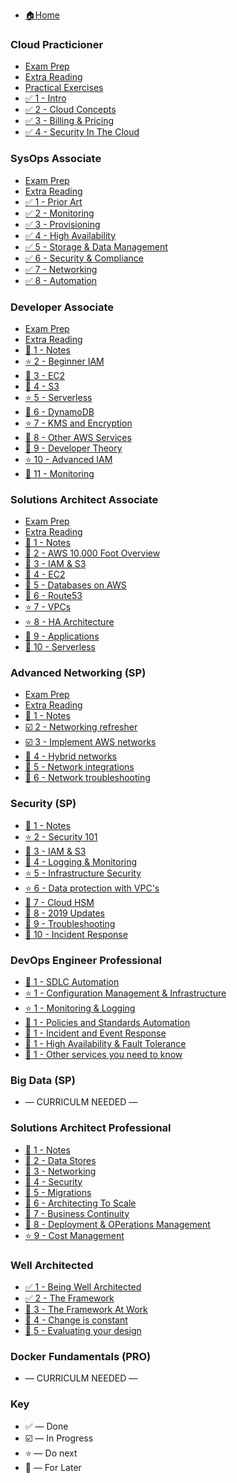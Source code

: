 * [ 🏠Home ](README.md)

### Cloud Practicioner

* [ Exam Prep ](./cloud-practitioner/exam-prep.md)
* [ Extra Reading ](./cloud-practitioner/extra-reading.md)
* [ Practical Exercises ](./cloud-practitioner/practical-exercises.md)
* [✅ 1 - Intro ](./cloud-practitioner/1-intro.md)
* [✅ 2 - Cloud Concepts](./cloud-practitioner/2-cloud-concepts.md)
* [✅ 3 - Billing & Pricing](./cloud-practitioner/3-billing-and-pricing.md)
* [✅ 4 - Security In The Cloud](./cloud-practitioner/4-security-cloud.md)

### SysOps Associate

* [ Exam Prep ](./sysops-associate/exam-prep.md)
* [ Extra Reading ](./sysops-associate/extra-reading.md)
* [ ✅ 1 - Prior Art ](./sysops-associate/1-priorart.md)
* [ ️️✅ 2 - Monitoring ](./sysops-associate/2-monitoring.md)
* [ ✅ 3 - Provisioning ](./sysops-associate/3-provisioning.md)
* [ ✅ 4 - High Availability ](./sysops-associate/4-elasticity-and-scale.md)
* [ ✅ 5 - Storage & Data Management ](./sysops-associate/5-storage.md)
* [ ✅️ 6 - Security & Compliance ](./sysops-associate/6-security.md)
* [ ✅ 7 - Networking ](./sysops-associate/7-networking.md)
* [ ️✅ 8 - Automation ](./sysops-associate/8-automation.md)

### Developer Associate

* [ Exam Prep ]()
* [ Extra Reading ]()
* [🔵 1 - Notes]()
* [⭐️ 2 - Beginner IAM]()
* [🔵 3 - EC2]()
* [🔵 4 - S3]()
* [⭐️ 5 - Serverless]()
* [🔵 6 - DynamoDB]()
* [⭐️ 7 - KMS and Encryption]()
* [🔵 8 - Other AWS Services]()
* [🔵 9 - Developer Theory]()
* [⭐️ 10 - Advanced IAM]()
* [🔵 11 - Monitoring]()

### Solutions Architect Associate

* [ Exam Prep ]()
* [ Extra Reading ]()
* [🔵 1 - Notes]()
* [🔵 2 - AWS 10,000 Foot Overview]()
* [🔵 3 - IAM & S3]()
* [🔵 4 - EC2]()
* [🔵 5 - Databases on AWS]()
* [🔵 6 - Route53]()
* [⭐️ 7 - VPCs]()
* [⭐️ 8 - HA Architecture]()
* [🔵 9 - Applications]()
* [🔵 10 - Serverless]()

### Advanced Networking (SP)

* [ Exam Prep ]()
* [ Extra Reading ]()
* [🔵 1 - Notes]()
* [☑️ 2 - Networking refresher](advanced-networking/2-networking-refresher.md)
* [️☑️ 3 - Implement AWS networks](advanced-networking/3-design-and-implement-aws-networks.md)
* [🔵 4 - Hybrid networks]()
* [🔵 5 - Network integrations]()
* [🔵 6 - Network troubleshooting]()

### Security (SP)

* [🔵 1 - Notes]()
* [⭐️ 2 - Security 101]()
* [🔵 3 - IAM & S3]()
* [🔵 4 - Logging & Monitoring]()
* [⭐️ 5 - Infrastructure Security]()
* [⭐️ 6 - Data protection with VPC's]()
* [🔵 7 - Cloud HSM]()
* [🔵 8 - 2019 Updates]()
* [🔵 9 - Troubleshooting]()
* [🔵 10 - Incident Response]()

### DevOps Engineer Professional

* [🔵 1 - SDLC Automation]()
* [⭐️ 1 - Configuration Management & Infrastructure]()
* [⭐️ 1 - Monitoring & Logging]()
* [🔵 1 - Policies and Standards Automation]()
* [🔵 1 - Incident and Event Response]()
* [🔵 1 - High Availability & Fault Tolerance]()
* [🔵 1 - Other services you need to know]()

### Big Data (SP)

* — CURRICULM NEEDED —

### Solutions Architect Professional

* [🔵 1 - Notes]()
* [🔵 2 - Data Stores]()
* [🔵 3 - Networking]()
* [🔵 4 - Security]()
* [🔵 5 - Migrations]()
* [🔵 6 - Architecting To Scale]()
* [🔵 7 - Business Continuity]()
* [🔵 8 - Deployment & OPerations Management]()
* [⭐️ 9 - Cost Management]()

### Well Architected

* [️✅ 1 - Being Well Architected]()
* [️✅ 2 - The Framework](well-architected/the-framework.md)
* [🔵 3 - The Framework At Work]()
* [🔵 4 - Change is constant]()
* [🔵 5 - Evaluating your design]()

### Docker Fundamentals (PRO)

* — CURRICULM NEEDED —

### Key

* ✅ — Done
* ☑️ — In Progress
* ⭐️ — Do next
* 🔵 — For Later
